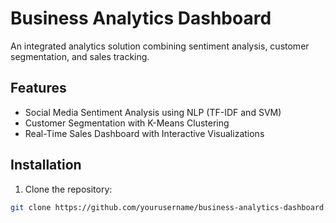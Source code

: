 # Business Analytics Dashboard

An integrated analytics solution combining sentiment analysis, customer segmentation, and sales tracking.

## Features

- Social Media Sentiment Analysis using NLP (TF-IDF and SVM)
- Customer Segmentation with K-Means Clustering
- Real-Time Sales Dashboard with Interactive Visualizations

## Installation

1. Clone the repository:
```bash
git clone https://github.com/yourusername/business-analytics-dashboard.git#   S a n t i m e n t A n a l y s i s - p r o j e c t 2  
 